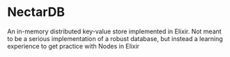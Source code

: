 # NectarDB
An in-memory distributed key-value store implemented in Elixir.
Not meant to be a serious implementation of a robust database, but instead a learning experience to get practice with Nodes in Elixir
